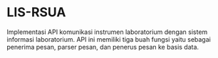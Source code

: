 # LIS-RSUA

Implementasi API komunikasi instrumen laboratorium dengan sistem informasi laboratorium.
API ini memiliki tiga buah fungsi yaitu sebagai penerima pesan, parser pesan, dan penerus pesan ke basis data.
